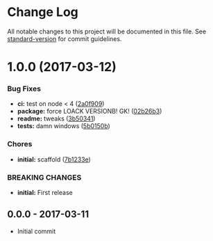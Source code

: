 # Change Log

All notable changes to this project will be documented in this file. See [standard-version](https://github.com/conventional-changelog/standard-version) for commit guidelines.

<a name="1.0.0"></a>
# 1.0.0 (2017-03-12)


### Bug Fixes

* **ci:** test on node < 4 ([2a0f909](https://github.com/tunnckocore/clean-stacktrace-relative-paths/commit/2a0f909))
* **package:** force LOACK VERSIONB! GK! ([02b26b3](https://github.com/tunnckocore/clean-stacktrace-relative-paths/commit/02b26b3))
* **readme:** tweaks ([3b50341](https://github.com/tunnckocore/clean-stacktrace-relative-paths/commit/3b50341))
* **tests:** damn windows ([5b0150b](https://github.com/tunnckocore/clean-stacktrace-relative-paths/commit/5b0150b))


### Chores

* **initial:** scaffold ([7b1233e](https://github.com/tunnckocore/clean-stacktrace-relative-paths/commit/7b1233e))


### BREAKING CHANGES

* **initial:** First release





## 0.0.0 - 2017-03-11
- Initial commit